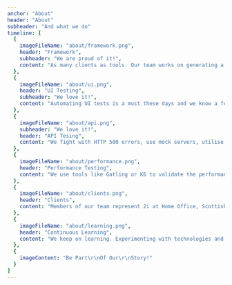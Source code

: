 ```yaml
---
anchor: "About"
header: "About"
subheader: "And what we do"
timeline: [
  {
    imageFileName: "about/framework.png",
    header: "Framework",
    subheader: "We are proud of it!",
    content: "As many clients as tools. Our team works on generating a test framework based on the client's needs - obviously in an automated manner ;)"
  },
  {
    imageFileName: "about/ui.png",
    header: "UI Testing",
    subheader: "We love it!",
    content: "Automating UI tests is a must these days and we know a few great tools to do it: Selenium, Cypress, Playwright, Puppeteer, WebdriverIO and more!"
  },
  {
    imageFileName: "about/api.png",
    subheader: "We love it!",
    header: "API Tesing",
    content: "We fight with HTTP 500 errors, use mock servers, utilise all available tools to make API testing as automated as possible."
  },
  {
    imageFileName: "about/performance.png",
    header: "Performance Testing",
    content: "We use tools like Gatling or K6 to validate the performance of the client's application during big workloads."
  },
  {
    imageFileName: "about/clients.png",
    header: "Clients",
    content: "Members of our team represent 2i at Home Office, Scottish Government, Thrive Tribe, BIP etc."
  },
  {
    imageFileName: "about/learning.png",
    header: "Continuous Learning",
    content: "We keep on learning. Experimenting with technologies and using resources like Pluralsight, A Cloud Guru, EggHead, YouTube, Stackoverflow. In our spare time we get certifications and attend webinars"
  },
  {
    imageContent: "Be Part\r\nOf Our\r\nStory!"
  }
]
---
```

